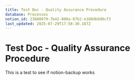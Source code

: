 ```yaml
---
title: Test Doc - Quality Assurance Procedure
database: Processes
notion_id: 23880979-7b42-800a-87b2-e160db9d0cf3
last_updated: 2025-07-29T17:58:30.187Z
---
```


# Test Doc - Quality Assurance Procedure


This is a test to see if notion-backup works

